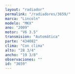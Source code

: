```yaml
---
layout: "radiador"
permalink: "/radiadores/3659/"
marca: "Lincoln"
modelo: "MKX"
ano: "2009"
motor: "V6 3.5"
transmision: "Automática"
parte: "434082"
clima: "Con clima"
alto: "28 3/4"
ancho: "19 3/8"
observaciones: ""
id: "3659"
---
```


